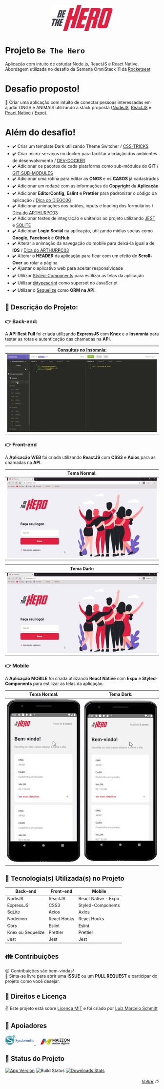 <h1 align="center">
    <img alt="Be The Hero" src="github/logo-be-the-hero.svg" width="200px" />
</h1>

# Projeto `Be The Hero`

Aplicação com intuito de estudar Node.js, ReactJS e React Native. Abordagem utilizada no desafio da Semana OmniStack 11 da [Rocketseat](https://rocketseat.com.br/)

# Desafio proposto!

📌 Criar uma aplicação com intuito de conectar pessoas interessadas em ajudar ONGS e ANIMAIS utilizando a stack proposta ([NodeJS](https://nodejs.org/en/docs/), [ReactJS](https://reactjs.org/docs/getting-started.html) e [React Native](https://reactnative.dev/docs/getting-started) / [Expo](https://docs.expo.io/)).

# Além do desafio!

- ✔️ Criar um template Dark utilizando Theme Switcher / [CSS-TRICKS](https://css-tricks.com/a-dark-mode-toggle-with-react-and-themeprovider/)
- ✔️ Criar micro-serviços no docker para facilitar a criação dos ambientes de desenvolvimento / [DEV-DOCKER](https://github.com/devluma/dev-docker)
- ✔️ Adicionar os pacotes de cada plataforma como sub-módulos do <b>GIT</b> / [GIT-SUB-MODULES](https://git-scm.com/docs/git-submodule/)
- ✔️ Adicionar uma rotina para editar as <b>ONGS</b> e os <b>CASOS</b> já cadastrados
- ✔️ Adicionar um rodapé com as informações de <b>Copyright</b> da <b>Aplicação</b>
- ✔️ Adicionar <b>EditorConfig</b>, <b>Eslint</b> e <b>Prettier</b> para padronizar o código da aplicação / [Dica do DIEGO3G](https://www.youtube.com/watch?v=TI4v4Y8yRjw)
- ✔️ Adicionar animações nos botões, inputs e loading dos formulários / [Dica do ARTHURPC03](https://github.com/ARTHURPC03/Be-The-Hero)
- ✔️ Adicionar testes de integração e unitários ao projeto utilizando [JEST](https://jestjs.io/docs/en/getting-started) e [SQLITE](https://www.sqlite.org/docs.html)
- ✔️ Adicionar <b>Login Social</b> na aplicação, utilizando mídias socias como <b>Google</b>, <b>Facebook</b> e <b>GitHub</b>
- ✔️ Alterar a animação da navegação do mobile para deixá-la igual a de <b>IOS</b> / [Dica do ARTHURPC03](https://www.youtube.com/watch?v=dYRHe2Kkq04)
- ✔️ Alterar o <b>HEADER</b> da aplicação para ficar com um efeito de <b>Scroll-Over</b> ao rolar a página
- ✔️ Ajustar o aplicativo web para aceitar responsividade
- ✔️ Utilizar [Styled-Components](https://styled-components.com/) para estilizar as telas da aplicação
- ✔️ Utilizar [@typescript](https://www.typescriptlang.org/) como superset no JavaScript
- ✔️ Utilizar o [Sequelize](https://sequelize.org/) como <b>ORM na API</b>.

## 🚢 Descrição do Projeto:

### 👉 Back-end:

A <b>API Rest Full</b> foi criada utilizando <b>ExpressJS</b> com <b>Knex</b> e o <b>Insomnia</b> para testar as rotas e autenticação das chamadas na <b>API</b>.

<table>
  <thead>
    <th>
      <b>Consultas no Insomnia:</b>
    </th>
  </thead>
  <tbody>
    <tr>
      <td>
        <img alt="API Teste no Insomnia" src="github/api-test-insomnia.gif" />
      </td>
    </tr>
  </tbody>
</table>

### 👉 Front-end

A <b>Aplicação WEB</b> foi criada utilizando <b>ReactJS</b> com <b>CSS3</b> e <b>Axios</b> para as chamadas na <b>API</b>.

<table>
  <thead>
    <th>
      <b>Tema Normal:</b>
    </th>
  </thead>
  <tbody>
    <tr>
      <td>
        <img alt="Web Application Normal GIF" src="github/frontend-functional.gif" />
      </td>
    </tr>
  </tbody>
</table>

<table>
  <thead>
    <th>
      <b>Tema Dark:</b>
    </th>
  </thead>
  <tbody>
    <tr>
      <td>
        <img alt="Web Application Dark GIF" src="github/frontend-functional-dark.gif" />
      </td>
    </tr>
  </tbody>
</table>

### 👉 Mobile

A <b>Aplicação MOBILE</b> foi criada utilizando <b>React Native</b> com <b>Expo</b> e <b>Styled-Components</b> para estilizar as telas da aplicação.

<table>
  <thead>
    <th>
      <b>Tema Normal:</b>
    </th>
    <th>
      <b>Tema Dark:</b>
    </th>
  </thead>
  <tbody>
    <tr>
      <td>
        <img alt="Mobile Application Normal GIF" src="github/mobile-functional.gif" />
      </td>
      <td>
        <img alt="Mobile Application Dark GIF" src="github/mobile-functional-dark.gif" />
      </td>
    </tr>
  </tbody>
</table>

## 🚀 Tecnologia(s) Utilizada(s) no Projeto

<table>
  <thead>
    <th>Back-end</th>
    <th>Front-end</th>
    <th>Mobile</th>
  </thead>
  <tbody>
    <tr>
      <td>NodeJS</td>
      <td>ReactJS</td>
      <td>React Native - Expo</td>
    </tr>
    <tr>
      <td>ExpressJS</td>
      <td>CSS3</td>
      <td>Styled-Components</td>
    </tr>
    <tr>
      <td>SqLite</td>
      <td>Axios</td>
      <td>Axios</td>
    </tr>
    <tr>
      <td>Nodemon</td>
      <td>React Hooks</td>
      <td>React Hooks</td>
    </tr>
    <tr>
      <td>Cors</td>
      <td>Eslint</td>
      <td>Eslint</td>
    </tr>
    <tr>
      <td>Knex ou Sequelize</td>
      <td>Prettier</td>
      <td>Prettier</td>
    </tr>
    <tr>
      <td>Jest</td>
      <td>Jest</td>
      <td>Jest</td>
    </tr>
  </tbody>
  
</table>

## 👪 Contribuições

😉 Contribuições são bem-vindas! <br />
🌈 Sinta-se livre para abrir uma <b>ISSUE</b> ou um <b>PULL REQUEST</b> e participar do projeto como você desejar.

## 📜 Direitos e Licença

✌ Este projeto está sobre [Licença MIT](https://choosealicense.com/licenses/mit/) e foi criado por [Luiz Marcelo Schmitt](https://www.linkedin.com/in/devluma/)

## 🙌 Apoiadores

<div>
  <a href="https://www.sysdomotic.com.br/" target="_blank">
    <img alt="Sysdomotic.com.br" src="github/logo-sysdomotic.png" width="96px" />
  </a> &nbsp;&nbsp;&nbsp;
  <a href="https://www.maizzon.com.br/" target="_blank">
    <img alt="Maizzon.com.br" src="github/logo-maizzon.png" width="96px" />
  </a>
</div>

## 🔋 Status do Projeto

[![App Version][version-image]][version-url]
![Build Status][plataform-image]
[![Downloads Stats][version-download-image]][version-download]

###### <div align="right">[Voltar](#projeto-be-the-hero) ↺</div>

[version-image]: https://img.shields.io/badge/version-0.1.0-brightgreen?style=flat-square
[version-url]: https://github.com/devluma/semana-omni-stack11/releases
[version-download-image]: https://img.shields.io/badge/download-0.1.0-blue?style=flat-square
[version-download]: https://github.com/devluma/semana-omni-stack11/archive/master.zip
[plataform-image]: https://img.shields.io/badge/plataform-API%20%7C%20WEB%20%7C%20MOBILE-lightgrey
